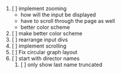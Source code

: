 1. [ ] implement zooming
   * how will the input be displayed
   * have to scroll through the page as well
   * better color scheme
2. [ ] make better color scheme
3. [ ] rearrange input divs
4. [ ] implement scrolling
5. [ ] Fix circular graph layout
6. [ ] start with director names 
   1. [ ] only show last name truncated